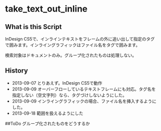 # take_text_out_inline

## What is this Script

InDesign CS5で、インラインテキストをフレームの外に追い出して指定のタグで囲みます。インライングラフィックはファイル名をタグで囲みます。

検索対象はドキュメントのみ。グループ化されたものは処理しない。

## History
- 2013-09-07  とりあえず。InDesign CS5で動作
- 2013-09-09  オーバーフローしているテキストフレームにも対応。タグ名を指定しない（空文字列）なら、タグづけしないようにした。
- 2013-09-09  インライングラフィックの場合、ファイル名を挿入するようにした。
- 2013-09-18  範囲を扱えるようにした


##ToDo
グループ化されたものをどうするか